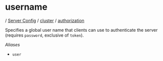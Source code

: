 # username

/ [Server Config](../../../README.md) / [cluster](../../README.md) / [authorization](../README.md) 

Specifies a global user name that clients can use to authenticate
the server (requires `password`, exclusive of `token`).

*Aliases*
- `user`

